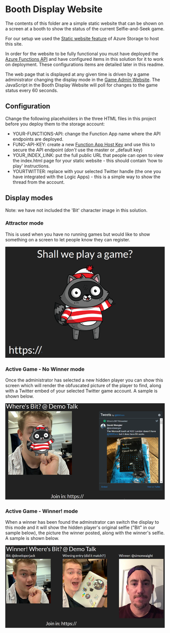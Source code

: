# Booth Display Website

The contents of this folder are a simple static website that can be shown on a screen at a booth to show the status of the current Selfie-and-Seek game.

For our setup we used the [Static website feature](https://docs.microsoft.com/en-us/azure/storage/blobs/storage-blob-static-website) of Azure Storage to host this site.

In order for the website to be fully functional you must have deployed the [Azure Functions API](../functions-api/readme.md) and have configured items in this solution for it to work on deployment. These configurations items are detailed later in this readme.

The web page that is displayed at any given time is driven by a game administrator changing the display mode in the [Game Admin Website](../admin-web/readme.md). The JavaScript in the Booth Display Website will poll for changes to the game status every 60 seconds.

## Configuration

Change the following placeholders in the three HTML files in this project before you deploy them to the storage account:

- YOUR-FUNCTIONS-API: change the Function App name where the API endpoints are deployed.
- FUNC-API-KEY: create a new [Function App Host Key](https://docs.microsoft.com/en-us/azure/azure-functions/functions-bindings-http-webhook#webhooks-and-keys) and use this to secure the API endpoint (*don't* use the master or _default key)
- YOUR_INDEX_LINK: put the full public URL that people can open to view the index.html page for your static website - this should contain 'how to play' instructions.
- YOURTWITTER: replace with your selected Twitter handle (the one you have integrated with the Logic Apps) - this is a simple way to show the thread from the account.

## Display modes

Note: we have not included the 'Bit' character image in this solution.

### Attractor mode

This is used when you have no running games but would like to show something on a screen to let people know they can register.

![Attractor Mode](../docs/booth-display-attractor.png?raw=true "Attractor Mode")

### Active Game - No Winner mode

Once the administrator has selected a new hidden player you can show this screen which will render the obfuscated picture of the player to find, along with a Twitter embed of your selected Twitter game account. A sample is shown below.

![Active Game - No Winner](../docs/booth-display-active-game.png?raw=true "Active Game - No Winner")

### Active Game - Winner! mode

When a winner has been found the adminstrator can switch the display to this mode and it will show the hidden player's original selfie ("Bit" in our sample below), the picture the winner posted, along with the winner's selfie. A sample is shown below.

![Winner!](../docs/booth-display-winner.png?raw=true "Winner!")
